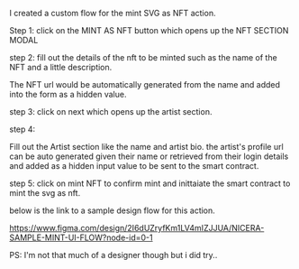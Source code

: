 I created a custom flow for the mint SVG as NFT action.

Step 1:
click on the MINT AS NFT button which opens up the NFT SECTION MODAL

step 2:
fill out the details of the nft to be minted such as the name of the NFT and a little description.

The NFT url would be automatically generated from the name and added into the form as a hidden value.

step 3:
click on next which opens up the artist section.

step 4:

Fill out the Artist section like the name and artist bio. the artist's profile url can be auto generated given their name or retrieved from their login details and added as a hidden input value to be sent to the smart contract.

step 5:
click on mint NFT to confirm mint and inittaiate the smart contract to mint the svg as nft.

below is the link to a sample design flow for this action.

https://www.figma.com/design/2I6dUZryfKm1LV4mIZJJUA/NICERA-SAMPLE-MINT-UI-FLOW?node-id=0-1

PS: I'm not that much of a designer though but i did try..
